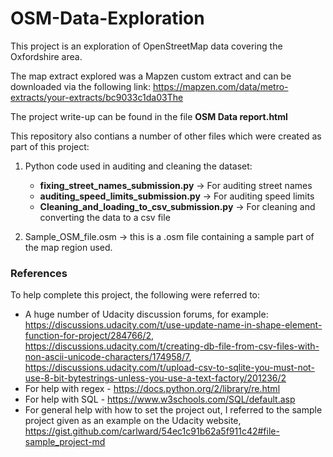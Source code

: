 # OSM-Data-Exploration

This project is an exploration of OpenStreetMap data covering the Oxfordshire area.

The map extract explored was a Mapzen custom extract and can be downloaded via the following link:
https://mapzen.com/data/metro-extracts/your-extracts/bc9033c1da03The 

The project write-up can be found in the file **OSM Data report.html**

This repository also contians a number of other files which were created as part of this project:

1. Python code used in auditing and cleaning the dataset:
    - **fixing_street_names_submission.py** -> For auditing street names
    - **auditing_speed_limits_submission.py** -> For auditing speed limits
    - **Cleaning_and_loading_to_csv_submission.py** -> For cleaning and converting the data to a csv file


2. Sample_OSM_file.osm -> this is a .osm file containing a sample part of the map region used.

### References

To help complete this project, the following were referred to:

  - A huge number of Udacity discussion forums, for example: https://discussions.udacity.com/t/use-update-name-in-shape-element-function-for-project/284766/2, https://discussions.udacity.com/t/creating-db-file-from-csv-files-with-non-ascii-unicode-characters/174958/7, https://discussions.udacity.com/t/upload-csv-to-sqlite-you-must-not-use-8-bit-bytestrings-unless-you-use-a-text-factory/201236/2
  - For help with regex - https://docs.python.org/2/library/re.html
  - For help with SQL - https://www.w3schools.com/SQL/default.asp
  - For general help with how to set the project out, I referred to the sample project given as an example on the Udacity website, https://gist.github.com/carlward/54ec1c91b62a5f911c42#file-sample_project-md
  
